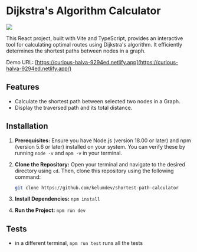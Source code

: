 # Dijkstra's Algorithm Calculator

<img src="https://curious-halva-9294ed.netlify.app/calculator.jpg?width=500&button=false" />

This React project, built with Vite and TypeScript, provides an interactive tool for calculating optimal routes using Dijkstra's algorithm. It efficiently determines the shortest paths between nodes in a graph.

Demo URL: [https://curious-halva-9294ed.netlify.app](https://curious-halva-9294ed.netlify.app/)

## Features

* Calculate the shortest path between selected two nodes in a Graph.
* Display the traversed path and its total distance.

## Installation

1. **Prerequisites:** Ensure you have Node.js (version 18.00 or later) and npm (version 5.6 or later) installed on your system. You can verify these by running `node -v` and `npm -v` in your terminal.
2. **Clone the Repository:** Open your terminal and navigate to the desired directory using `cd`. Then, clone this repository using the following command:

   ```bash
   git clone https://github.com/kelumdev/shortest-path-calculator
3. **Install Dependencies:** `npm install`
4. **Run the Project:** `npm run dev`

## Tests
- in a different terminal, `npm run test` runs all the tests